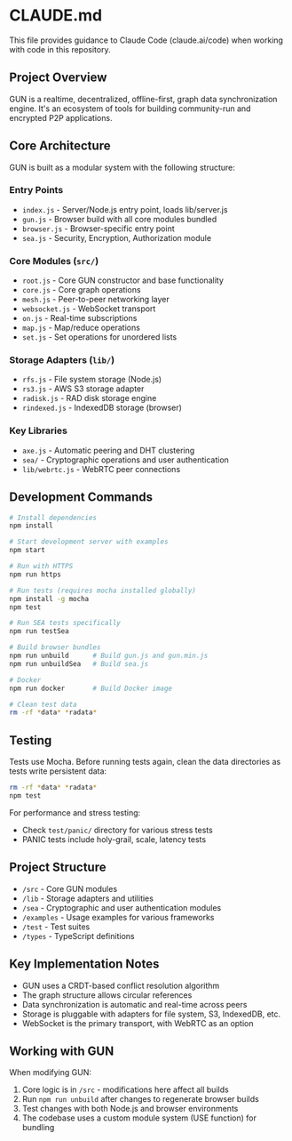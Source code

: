 # CLAUDE.md

This file provides guidance to Claude Code (claude.ai/code) when working with code in this repository.

## Project Overview

GUN is a realtime, decentralized, offline-first, graph data synchronization engine. It's an ecosystem of tools for building community-run and encrypted P2P applications.

## Core Architecture

GUN is built as a modular system with the following structure:

### Entry Points
- `index.js` - Server/Node.js entry point, loads lib/server.js
- `gun.js` - Browser build with all core modules bundled  
- `browser.js` - Browser-specific entry point
- `sea.js` - Security, Encryption, Authorization module

### Core Modules (`src/`)
- `root.js` - Core GUN constructor and base functionality
- `core.js` - Core graph operations
- `mesh.js` - Peer-to-peer networking layer
- `websocket.js` - WebSocket transport
- `on.js` - Real-time subscriptions
- `map.js` - Map/reduce operations
- `set.js` - Set operations for unordered lists

### Storage Adapters (`lib/`)
- `rfs.js` - File system storage (Node.js)
- `rs3.js` - AWS S3 storage adapter
- `radisk.js` - RAD disk storage engine
- `rindexed.js` - IndexedDB storage (browser)

### Key Libraries
- `axe.js` - Automatic peering and DHT clustering
- `sea/` - Cryptographic operations and user authentication
- `lib/webrtc.js` - WebRTC peer connections

## Development Commands

```bash
# Install dependencies
npm install

# Start development server with examples
npm start

# Run with HTTPS
npm run https

# Run tests (requires mocha installed globally)
npm install -g mocha
npm test

# Run SEA tests specifically
npm run testSea

# Build browser bundles
npm run unbuild      # Build gun.js and gun.min.js
npm run unbuildSea   # Build sea.js

# Docker
npm run docker       # Build Docker image

# Clean test data
rm -rf *data* *radata*
```

## Testing

Tests use Mocha. Before running tests again, clean the data directories as tests write persistent data:
```bash
rm -rf *data* *radata*
npm test
```

For performance and stress testing:
- Check `test/panic/` directory for various stress tests
- PANIC tests include holy-grail, scale, latency tests

## Project Structure

- `/src` - Core GUN modules
- `/lib` - Storage adapters and utilities
- `/sea` - Cryptographic and user authentication modules
- `/examples` - Usage examples for various frameworks
- `/test` - Test suites
- `/types` - TypeScript definitions

## Key Implementation Notes

- GUN uses a CRDT-based conflict resolution algorithm
- The graph structure allows circular references
- Data synchronization is automatic and real-time across peers
- Storage is pluggable with adapters for file system, S3, IndexedDB, etc.
- WebSocket is the primary transport, with WebRTC as an option

## Working with GUN

When modifying GUN:
1. Core logic is in `/src` - modifications here affect all builds
2. Run `npm run unbuild` after changes to regenerate browser builds
3. Test changes with both Node.js and browser environments
4. The codebase uses a custom module system (USE function) for bundling